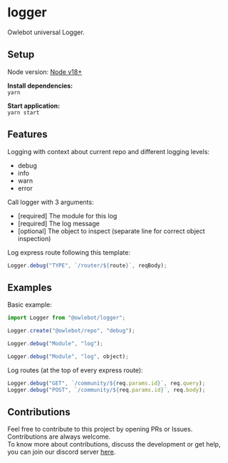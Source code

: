 # logger

Owlebot universal Logger.  

## Setup

Node version: [Node v18+](https://nodejs.org/en/download/)

**Install dependencies:**  
`yarn`  

**Start application:**  
`yarn start`  

## Features

Logging with context about current repo and different logging levels:  

- debug
- info
- warn
- error

Call logger with 3 arguments:

- [required] The module for this log
- [required] The log message
- [optional] The object to inspect (separate line for correct object inspection)

Log express route following this template:

```js
Logger.debug("TYPE", `/router/${route}`, reqBody);
```

## Examples

Basic example:  

```js
import Logger from "@owlebot/logger";

Logger.create("@owlebot/repo", "debug");

Logger.debug("Module", "log");

Logger.debug("Module", "log", object);
```

Log routes (at the top of every express route):

```js
Logger.debug("GET", `/community/${req.params.id}`, req.query);
Logger.debug("POST", `/community/${req.params.id}`, req.body);
```

## Contributions

Feel free to contribute to this project by opening PRs or Issues. Contributions are always welcome.  
To know more about contributions, discuss the development or get help, you can join our discord server [here](discord.com).  

